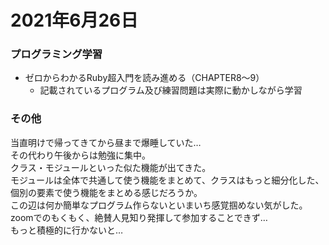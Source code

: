 # 2021年6月26日
### プログラミング学習
* ゼロからわかるRuby超入門を読み進める（CHAPTER8〜9）
    * 記載されているプログラム及び練習問題は実際に動かしながら学習
### その他
当直明けで帰ってきてから昼まで爆睡していた…  
その代わり午後からは勉強に集中。  
クラス・モジュールといった似た機能が出てきた。  
モジュールは全体で共通して使う機能をまとめて、クラスはもっと細分化した、個別の要素で使う機能をまとめる感じだろうか。  
この辺は何か簡単なプログラム作らないといまいち感覚掴めない気がした。  
zoomでのもくもく、絶賛人見知り発揮して参加することできず…  
もっと積極的に行かないと…